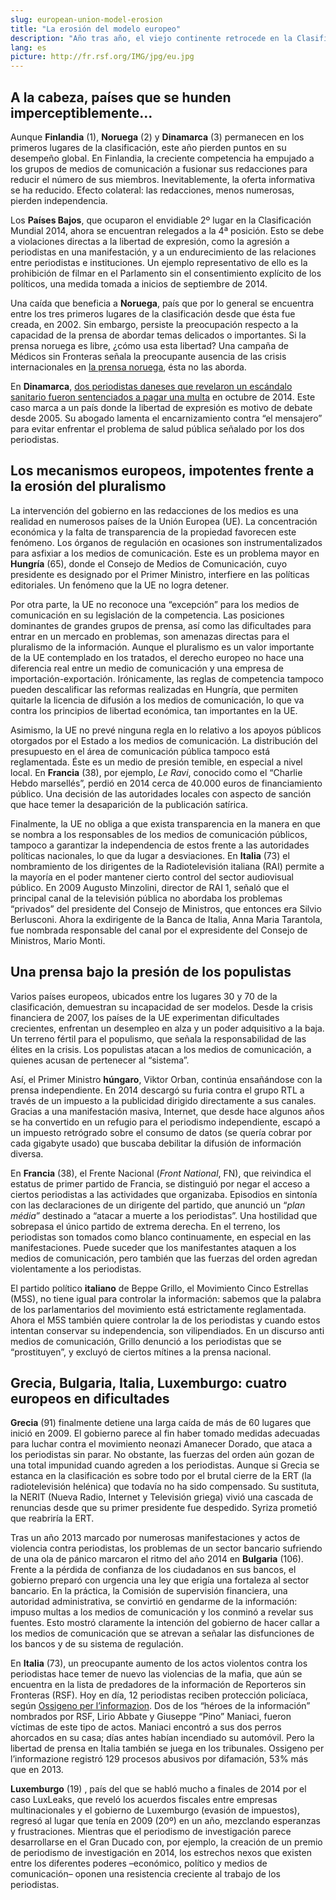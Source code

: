 ```yaml
---
slug: european-union-model-erosion
title: "La erosión del modelo europeo"
description: "Año tras año, el viejo continente retrocede en la Clasificación Mundial de la Libertad de Prensa. Estable entre las ediciones 2013 y 2014, la Unión Europea marca el paso en 2015. Fuera de los países nórdicos, que este año están de nuevo a la cabeza en la clasificación, los otros miembros de la Unión Europea globalmente cayeron. Una tendencia generalizada que nutre serias preocupaciones respecto a la perduración del “modelo europeo”."
lang: es
picture: http://fr.rsf.org/IMG/jpg/eu.jpg
---
```


## A la cabeza, países que se hunden imperceptiblemente…

Aunque **Finlandia** (1), **Noruega** (2) y **Dinamarca** (3) permanecen en los primeros lugares de la clasificación, este año pierden puntos en su desempeño global. En Finlandia, la creciente competencia ha empujado a los grupos de medios de comunicación a fusionar sus redacciones para reducir el número de sus miembros. Inevitablemente, la oferta informativa se ha reducido. Efecto colateral: las redacciones, menos numerosas, pierden independencia.

Los **Países Bajos**, que ocuparon el envidiable 2º lugar en la Clasificación Mundial 2014, ahora se encuentran relegados a la 4ª posición. Esto se debe a violaciones directas a la libertad de expresión, como la agresión a periodistas en una manifestación, y a un endurecimiento de las relaciones entre periodistas e instituciones. Un ejemplo representativo de ello es la prohibición de filmar en el Parlamento sin el consentimiento explícito de los políticos, una medida tomada a inicios de septiembre de 2014.

Una caída que beneficia a **Noruega**, país que por lo general se encuentra entre los tres primeros lugares de la clasificación desde que ésta fue creada, en 2002. Sin embargo, persiste la preocupación respecto a la capacidad de la prensa de abordar temas delicados o importantes. Si la prensa noruega es libre, ¿cómo usa esta libertad? Una campaña de Médicos sin Fronteras señala la preocupante ausencia de las crisis internacionales en [la prensa noruega](http://www.legerutengrenser.no/Glemte-kriser), ésta no las aborda.

En **Dinamarca**, [dos periodistas daneses que revelaron un escándalo sanitario fueron sentenciados a pagar una multa](http://gijn.org/2014/05/05/danish-authorities-target-journos-for-exposing-spread-of-mrsa-bug/) en octubre de 2014. Este caso marca a un país donde la libertad de expresión es motivo de debate desde 2005. Su abogado lamenta el encarnizamiento contra “el mensajero” para evitar enfrentar el problema de salud pública señalado por los dos periodistas.

## Los mecanismos europeos, impotentes frente a la erosión del pluralismo

La intervención del gobierno en las redacciones de los medios es una realidad en numerosos países de la Unión Europea (UE). La concentración económica y la falta de transparencia de la propiedad favorecen este fenómeno. Los órganos de regulación en ocasiones son instrumentalizados para asfixiar a los medios de comunicación. Este es un problema mayor en **Hungría** (65), donde el Consejo de Medios de Comunicación, cuyo presidente es designado por el Primer Ministro, interfiere en las políticas editoriales. Un fenómeno que la UE no logra detener.

Por otra parte, la UE no reconoce una “excepción” para los medios de comunicación en su legislación de la competencia. Las posiciones dominantes de grandes grupos de prensa, así como las dificultades para entrar en un mercado en problemas, son amenazas directas para el pluralismo de la información. Aunque el pluralismo es un valor importante de la UE contemplado en los tratados, el derecho europeo no hace una diferencia real entre un medio de comunicación y una empresa de importación-exportación. Irónicamente, las reglas de competencia tampoco pueden descalificar las reformas realizadas en Hungría, que permiten quitarle la licencia de difusión a los medios de comunicación, lo que va contra los principios de libertad económica, tan importantes en la UE. 

Asimismo, la UE no prevé ninguna regla en lo relativo a los apoyos públicos otorgados por el Estado a los medios de comunicación. La distribución del presupuesto en el área de comunicación pública tampoco está reglamentada. Éste es un medio de presión temible, en especial a nivel local. En **Francia** (38), por ejemplo, _Le Ravi_, conocido como el “Charlie Hebdo marsellés”, perdió en 2014 cerca de 40.000 euros de financiamiento público. Una decisión de las autoridades locales con aspecto de sanción que hace temer la desaparición de la publicación satírica.

Finalmente, la UE no obliga a que exista transparencia en la manera en que se nombra a los responsables de los medios de comunicación públicos, tampoco a garantizar la independencia de estos frente a las autoridades políticas nacionales, lo que da lugar a desviaciones. En **Italia** (73) el nombramiento de los dirigentes de la Radiotelevisión italiana (RAI) permite a la mayoría en el poder mantener cierto control del sector audiovisual público. En 2009 Augusto Minzolini, director de RAI 1, señaló que el principal canal de la televisión pública no abordaba los problemas “privados” del presidente del Consejo de Ministros, que entonces era Silvio Berlusconi. Ahora la exdirigente de la Banca de Italia, Anna Maria Tarantola, fue nombrada responsable del canal por el expresidente del Consejo de Ministros, Mario Monti.

## Una prensa bajo la presión de los populistas

Varios países europeos, ubicados entre los lugares 30 y 70 de la clasificación, demuestran su incapacidad de ser modelos. Desde la crisis financiera de 2007, los países de la UE experimentan dificultades crecientes, enfrentan un desempleo en alza y un poder adquisitivo a la baja. Un terreno fértil para el populismo, que señala la responsabilidad de las élites en la crisis. Los populistas atacan a los medios de comunicación, a quienes acusan de pertenecer al “sistema”. 

Así, el Primer Ministro **húngaro**, Viktor Orban, continúa ensañándose con la prensa independiente. En 2014 descargó su furia contra el grupo RTL a través de un impuesto a la publicidad dirigido directamente a sus canales. Gracias a una manifestación masiva, Internet, que desde hace algunos años se ha convertido en un refugio para el periodismo independiente, escapó a un impuesto retrógrado sobre el consumo de datos (se quería cobrar por cada gigabyte usado) que buscaba debilitar la difusión de información diversa. 

En **Francia** (38), el Frente Nacional (_Front National_, FN), que reivindica el estatus de primer partido de Francia, se distinguió por negar el acceso a ciertos periodistas a las actividades que organizaba. Episodios en sintonía con las declaraciones de un dirigente del partido, que anunció un “_plan média_” destinado a “atacar a muerte a los periodistas”. Una hostilidad que sobrepasa el único partido de extrema derecha. En el terreno, los periodistas son tomados como blanco continuamente, en especial en las manifestaciones. Puede suceder que los manifestantes ataquen a los medios de comunicación, pero también que las fuerzas del orden agredan violentamente a los periodistas.

El partido político **italiano** de Beppe Grillo, el Movimiento Cinco Estrellas (M5S), no tiene igual para controlar la información: sabemos que la palabra de los parlamentarios del movimiento está estrictamente reglamentada. Ahora el M5S también quiere controlar la de los periodistas y cuando estos intentan conservar su independencia, son vilipendiados. En un discurso anti medios de comunicación, Grillo denunció a los periodistas que se “prostituyen”, y excluyó de ciertos mítines a la prensa nacional.

## Grecia, Bulgaria, Italia, Luxemburgo: cuatro europeos en dificultades

**Grecia** (91) finalmente detiene una larga caída de más de 60 lugares que inició en 2009. El gobierno parece al fin haber tomado medidas adecuadas para luchar contra el movimiento neonazi Amanecer Dorado, que ataca a los periodistas sin parar. No obstante, las fuerzas del orden aún gozan de una total impunidad cuando agreden a los periodistas. Aunque si Grecia se estanca en la clasificación es sobre todo por el brutal cierre de la ERT (la radiotelevisión helénica) que todavía no ha sido compensado. Su sustituta, la NERIT (Nueva Radio, Internet y Televisión griega) vivió una cascada de renuncias desde que su primer presidente fue despedido. Syriza prometió que reabriría la ERT.

Tras un año 2013 marcado por numerosas manifestaciones y actos de violencia contra periodistas, los problemas de un sector bancario sufriendo de una ola de pánico marcaron el ritmo del año 2014 en **Bulgaria** (106). Frente a la pérdida de confianza de los ciudadanos en sus bancos, el gobierno preparó con urgencia una ley que erigía una fortaleza al sector bancario. En la práctica, la Comisión de supervisión financiera, una autoridad administrativa, se convirtió en gendarme de la información: impuso multas a los medios de comunicación y los conminó a revelar sus fuentes. Esto mostró claramente la intención del gobierno de hacer callar a los medios de comunicación que se atrevan a señalar las disfunciones de los bancos y de su sistema de regulación. 

En **Italia** (73), un preocupante aumento de los actos violentos contra los periodistas hace temer de nuevo las violencias de la mafia, que aún se encuentra en la lista de predadores de la información de Reporteros sin Fronteras (RSF). Hoy en día, 12 periodistas reciben protección policíaca, según [Ossigeno per l’informazion](http://notiziario.ossigeno.info/). Dos de los “héroes de la información” nombrados por RSF, Lirio Abbate y Giuseppe “Pino” Maniaci, fueron víctimas de este tipo de actos. Maniaci encontró a sus dos perros ahorcados en su casa; días antes habían incendiado su automóvil. Pero la libertad de prensa en Italia también se juega en los tribunales. Ossigeno per l’informazione registró 129 procesos abusivos por difamación, 53% más que en 2013.

**Luxemburgo** (19) , país del que se habló mucho a finales de 2014 por el caso LuxLeaks, que reveló los acuerdos fiscales entre empresas multinacionales y el gobierno de Luxemburgo (evasión de impuestos), regresó al lugar que tenía en 2009 (20º) en un año, mezclando esperanzas y frustraciones. Mientras que el periodismo de investigación parece desarrollarse en el Gran Ducado con, por ejemplo, la creación de un premio de periodismo de investigación en 2014, los estrechos nexos que existen entre los diferentes poderes –económico, político y medios de comunicación– oponen una resistencia creciente al trabajo de los periodistas.
